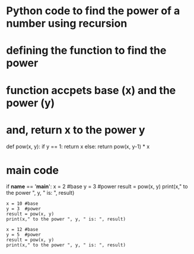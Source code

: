 # Python code to find the power of a number using recursion

# defining the function to find the power

# function accpets base (x) and the power (y)

# and, return x to the power y

def pow(x, y):
if y == 1:
return x else:
return pow(x, y-1) * x

# main code

if __name__ == '__main__':
x = 2 #base y = 3 #power result = pow(x, y)
print(x," to the power ", y, " is: ", result)

    x = 10 #base
    y = 3  #power
    result = pow(x, y)
    print(x," to the power ", y, " is: ", result)
    
    x = 12 #base
    y = 5  #power
    result = pow(x, y)
    print(x," to the power ", y, " is: ", result)
